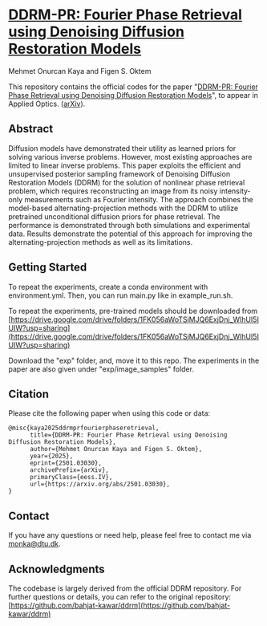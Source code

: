 # [DDRM-PR: Fourier Phase Retrieval using Denoising Diffusion Restoration Models](https://arxiv.org/abs/2501.03030)
Mehmet Onurcan Kaya and Figen S. Oktem

This repository contains the official codes for the paper "[DDRM-PR: Fourier Phase Retrieval using Denoising Diffusion Restoration Models](https://arxiv.org/abs/2501.03030)", to appear in Applied Optics. ([arXiv](https://arxiv.org/abs/2501.03030)).

## Abstract
Diffusion models have demonstrated their utility as learned priors for solving various inverse problems. However, most existing approaches are limited to linear inverse problems. This paper exploits the efficient and unsupervised posterior sampling framework of Denoising Diffusion Restoration Models (DDRM) for the solution of nonlinear phase retrieval problem, which requires reconstructing an image from its noisy intensity-only measurements such as Fourier intensity. The approach combines the model-based alternating-projection methods with the DDRM to utilize pretrained unconditional diffusion priors for phase retrieval. The performance is demonstrated through both simulations and experimental data. Results demonstrate the potential of this approach for improving the alternating-projection methods as well as its limitations.

## Getting Started
To repeat the experiments, create a conda environment with environment.yml. Then, you can run main.py like in example_run.sh.

To repeat the experiments, pre-trained models should be downloaded from 
[https://drive.google.com/drive/folders/1FK056aWoTSjMJQ6ExjDnj_WlhUI5IUIW?usp=sharing](https://drive.google.com/drive/folders/1FK056aWoTSjMJQ6ExjDnj_WlhUI5IUIW?usp=sharing)

Download the "exp" folder, and, move it to this repo.
The experiments in the paper are also given under "exp/image_samples" folder.

## Citation
Please cite the following paper when using this code or data:
```
@misc{kaya2025ddrmprfourierphaseretrieval,
      title={DDRM-PR: Fourier Phase Retrieval using Denoising Diffusion Restoration Models}, 
      author={Mehmet Onurcan Kaya and Figen S. Oktem},
      year={2025},
      eprint={2501.03030},
      archivePrefix={arXiv},
      primaryClass={eess.IV},
      url={https://arxiv.org/abs/2501.03030}, 
}  
```

## Contact
If you have any questions or need help, please feel free to contact me via monka@dtu.dk.

## Acknowledgments
The codebase is largely derived from the official DDRM repository. For further questions or details, you can refer to the original repository: [https://github.com/bahjat-kawar/ddrm](https://github.com/bahjat-kawar/ddrm) 
